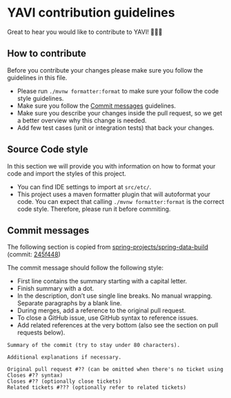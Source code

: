 # YAVI contribution guidelines

Great to hear you would like to contribute to YAVI! 🥳👍🏽

## How to contribute

Before you contribute your changes please make sure you follow the guidelines in this file.

* Please run `./mvnw formatter:format` to make sure your follow the code style guidelines.
* Make sure you follow the [Commit messages](#commit-messages) guidelines.
* Make sure you describe your changes inside the pull request, so we get a better overview why this change is needed.
* Add few test cases (unit or integration tests) that back your changes.
   
## Source Code style

In this section we will provide you with information on how to format your code and import the styles of this project.

* You can find IDE settings to import at `src/etc/`.
* This project uses a maven formatter plugin that will autoformat your code. You can expect that
  calling `./mvnw formatter:format` is the correct code style. Therefore, please run it before commiting.

## Commit messages
The following section is copied from [spring-projects/spring-data-build](https://github.com/spring-projects/spring-data-build/blob/main/CONTRIBUTING.adoc) (commit: [245f448](https://github.com/spring-projects/spring-data-build/commit/245f4489bd908a62e5b456c092307ab542e47c16))

The commit message should follow the following style:

* First line contains the summary starting with a capital letter.
* Finish summary with a dot.
* In the description, don’t use single line breaks. No manual wrapping. Separate paragraphs by a blank line.
* During merges, add a reference to the original pull request.
* To close a GitHub issue, use GitHub syntax to reference issues.
* Add related references at the very bottom (also see the section on pull requests below).


```
Summary of the commit (try to stay under 80 characters).

Additional explanations if necessary.

Original pull request #?? (can be omitted when there's no ticket using Closes #?? syntax)
Closes #?? (optionally close tickets)
Related tickets #??? (optionally refer to related tickets)
```